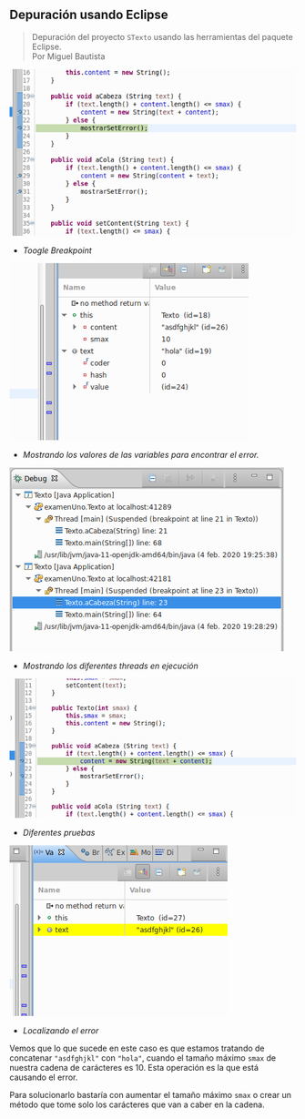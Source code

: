 Depuración usando Eclipse
-------------------------

> Depuración del proyecto `STexto` usando las herramientas del paquete Eclipse.  
Por Miguel Bautista

![img1](media/DepuradorEclipse/1.png)  
- _Toogle Breakpoint_

![img2](media/DepuradorEclipse/2.png)  
- _Mostrando los valores de las variables para encontrar el error._   

![img3](media/DepuradorEclipse/3.png)  
- _Mostrando los diferentes threads en ejecución_

![img4](media/DepuradorEclipse/4.png)  
- _Diferentes pruebas_

![img5](media/DepuradorEclipse/5.png)  
- _Localizando el error_

Vemos que lo que sucede en este caso es que estamos tratando de concatenar `"asdfghjkl"` con `"hola"`, cuando el tamaño máximo `smax` de nuestra cadena de carácteres es 10. Esta operación es la que está causando el error.

Para solucionarlo bastaría con aumentar el tamaño máximo `smax` o crear un método que tome solo los carácteres que van a caber en la cadena.